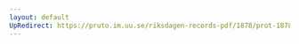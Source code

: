 ```yaml
---
layout: default
UpRedirect: https://pruto.im.uu.se/riksdagen-records-pdf/1878/prot-1878--fk--039/prot-1878--fk--039_014.pdf
---
```

